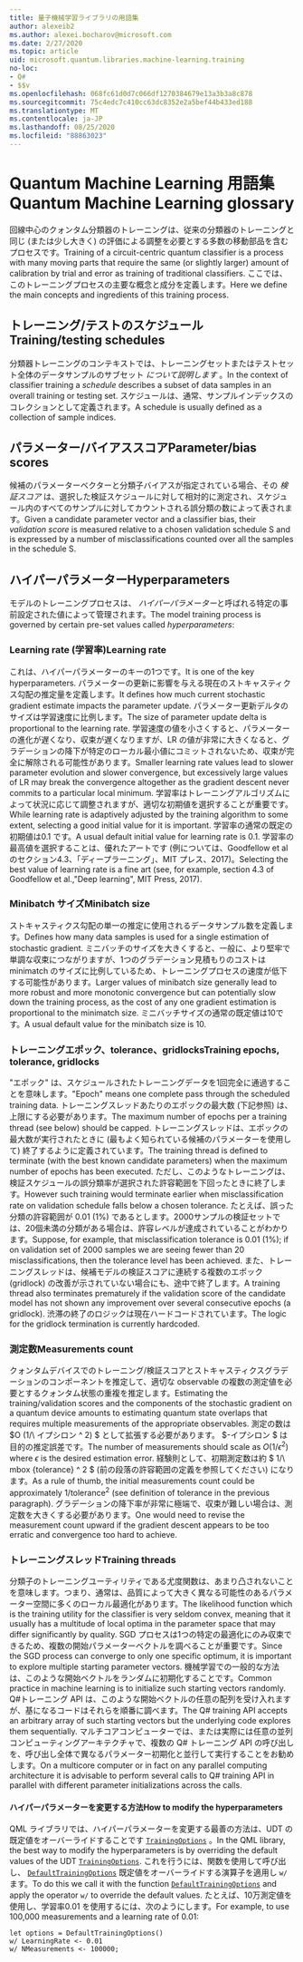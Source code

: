```yaml
---
title: 量子機械学習ライブラリの用語集
author: alexeib2
ms.author: alexei.bocharov@microsoft.com
ms.date: 2/27/2020
ms.topic: article
uid: microsoft.quantum.libraries.machine-learning.training
no-loc:
- Q#
- $$v
ms.openlocfilehash: 068fc61d0d7c066df1270384679e13a3b3a8c878
ms.sourcegitcommit: 75c4edc7c410cc63dc8352e2a5bef44b433ed188
ms.translationtype: MT
ms.contentlocale: ja-JP
ms.lasthandoff: 08/25/2020
ms.locfileid: "88863023"
---
```

# <a name="quantum-machine-learning-glossary"></a><span data-ttu-id="8fee4-102">Quantum Machine Learning 用語集</span><span class="sxs-lookup"><span data-stu-id="8fee4-102">Quantum Machine Learning glossary</span></span>

<span data-ttu-id="8fee4-103">回線中心のクォンタム分類器のトレーニングは、従来の分類器のトレーニングと同じ (または少し大きく) の評価による調整を必要とする多数の移動部品を含むプロセスです。</span><span class="sxs-lookup"><span data-stu-id="8fee4-103">Training of a circuit-centric quantum classifier is a process with many moving parts that require the same (or slightly larger) amount of calibration by trial and error as training of traditional classifiers.</span></span> <span data-ttu-id="8fee4-104">ここでは、このトレーニングプロセスの主要な概念と成分を定義します。</span><span class="sxs-lookup"><span data-stu-id="8fee4-104">Here we define the main concepts and ingredients of this training process.</span></span>

## <a name="trainingtesting-schedules"></a><span data-ttu-id="8fee4-105">トレーニング/テストのスケジュール</span><span class="sxs-lookup"><span data-stu-id="8fee4-105">Training/testing schedules</span></span>

<span data-ttu-id="8fee4-106">分類器トレーニングのコンテキストでは、トレーニングセットまたはテストセット全体のデータサンプルのサブセット *について説明します* 。</span><span class="sxs-lookup"><span data-stu-id="8fee4-106">In the context of classifier training a *schedule* describes a subset of data samples in an overall training or testing set.</span></span> <span data-ttu-id="8fee4-107">スケジュールは、通常、サンプルインデックスのコレクションとして定義されます。</span><span class="sxs-lookup"><span data-stu-id="8fee4-107">A schedule is usually defined as a collection of sample indices.</span></span>

## <a name="parameterbias-scores"></a><span data-ttu-id="8fee4-108">パラメーター/バイアススコア</span><span class="sxs-lookup"><span data-stu-id="8fee4-108">Parameter/bias scores</span></span>

<span data-ttu-id="8fee4-109">候補のパラメーターベクターと分類子バイアスが指定されている場合、その *検証スコア* は、選択した検証スケジュールに対して相対的に測定され、スケジュール内のすべてのサンプルに対してカウントされる誤分類の数によって表されます。</span><span class="sxs-lookup"><span data-stu-id="8fee4-109">Given a candidate parameter vector and a classifier bias, their *validation score* is measured relative to a chosen validation schedule S and is expressed by a number of misclassifications counted over all the samples in the schedule S.</span></span>

## <a name="hyperparameters"></a><span data-ttu-id="8fee4-110">ハイパーパラメーター</span><span class="sxs-lookup"><span data-stu-id="8fee4-110">Hyperparameters</span></span>

<span data-ttu-id="8fee4-111">モデルのトレーニングプロセスは、 *ハイパーパラメーター*と呼ばれる特定の事前設定された値によって管理されます。</span><span class="sxs-lookup"><span data-stu-id="8fee4-111">The model training process is governed by certain pre-set values called *hyperparameters*:</span></span>

### <a name="learning-rate"></a><span data-ttu-id="8fee4-112">Learning rate (学習率)</span><span class="sxs-lookup"><span data-stu-id="8fee4-112">Learning rate</span></span>

<span data-ttu-id="8fee4-113">これは、ハイパーパラメーターのキーの1つです。</span><span class="sxs-lookup"><span data-stu-id="8fee4-113">It is one of the key hyperparameters.</span></span> <span data-ttu-id="8fee4-114">パラメーターの更新に影響を与える現在のストキャスティクス勾配の推定量を定義します。</span><span class="sxs-lookup"><span data-stu-id="8fee4-114">It defines how much current stochastic gradient estimate impacts the parameter update.</span></span> <span data-ttu-id="8fee4-115">パラメーター更新デルタのサイズは学習速度に比例します。</span><span class="sxs-lookup"><span data-stu-id="8fee4-115">The size of parameter update delta is proportional to the learning rate.</span></span> <span data-ttu-id="8fee4-116">学習速度の値を小さくすると、パラメーターの進化が遅くなり、収束が遅くなりますが、LR の値が非常に大きくなると、グラデーションの降下が特定のローカル最小値にコミットされないため、収束が完全に解除される可能性があります。</span><span class="sxs-lookup"><span data-stu-id="8fee4-116">Smaller learning rate values lead to slower parameter evolution and slower convergence, but excessively large values of LR may break the convergence altogether as the gradient descent never commits to a particular local minimum.</span></span> <span data-ttu-id="8fee4-117">学習率はトレーニングアルゴリズムによって状況に応じて調整されますが、適切な初期値を選択することが重要です。</span><span class="sxs-lookup"><span data-stu-id="8fee4-117">While learning rate is adaptively adjusted by the training algorithm to some extent, selecting a good initial value for it is important.</span></span> <span data-ttu-id="8fee4-118">学習率の通常の既定の初期値は0.1 です。</span><span class="sxs-lookup"><span data-stu-id="8fee4-118">A usual default initial value for learning rate is 0.1.</span></span> <span data-ttu-id="8fee4-119">学習率の最高値を選択することは、優れたアートです (例については、Goodfellow et al のセクション4.3、「ディープラーニング」、MIT プレス、2017)。</span><span class="sxs-lookup"><span data-stu-id="8fee4-119">Selecting the best value of learning rate is a fine art (see, for example, section 4.3 of Goodfellow et al.,"Deep learning", MIT Press, 2017).</span></span>

### <a name="minibatch-size"></a><span data-ttu-id="8fee4-120">Minibatch サイズ</span><span class="sxs-lookup"><span data-stu-id="8fee4-120">Minibatch size</span></span>

<span data-ttu-id="8fee4-121">ストキャスティクス勾配の単一の推定に使用されるデータサンプル数を定義します。</span><span class="sxs-lookup"><span data-stu-id="8fee4-121">Defines how many data samples is used for a single estimation of stochastic gradient.</span></span> <span data-ttu-id="8fee4-122">ミニバッチのサイズを大きくすると、一般に、より堅牢で単調な収束につながりますが、1つのグラデーション見積もりのコストは minimatch のサイズに比例しているため、トレーニングプロセスの速度が低下する可能性があります。</span><span class="sxs-lookup"><span data-stu-id="8fee4-122">Larger values of minibatch size generally lead to more robust and more monotonic convergence but can potentially slow down the training process, as the cost of any one gradient estimation is proportional to the minimatch size.</span></span> <span data-ttu-id="8fee4-123">ミニバッチサイズの通常の既定値は10です。</span><span class="sxs-lookup"><span data-stu-id="8fee4-123">A usual default value for the minibatch size is 10.</span></span>

### <a name="training-epochs-tolerance-gridlocks"></a><span data-ttu-id="8fee4-124">トレーニングエポック、tolerance、gridlocks</span><span class="sxs-lookup"><span data-stu-id="8fee4-124">Training epochs, tolerance, gridlocks</span></span>

<span data-ttu-id="8fee4-125">"エポック" は、スケジュールされたトレーニングデータを1回完全に通過することを意味します。</span><span class="sxs-lookup"><span data-stu-id="8fee4-125">"Epoch" means one complete pass through the scheduled training data.</span></span>
<span data-ttu-id="8fee4-126">トレーニングスレッドあたりのエポックの最大数 (下記参照) は、上限にする必要があります。</span><span class="sxs-lookup"><span data-stu-id="8fee4-126">The maximum number of epochs per a training thread (see below) should be capped.</span></span> <span data-ttu-id="8fee4-127">トレーニングスレッドは、エポックの最大数が実行されたときに (最もよく知られている候補のパラメーターを使用して) 終了するように定義されています。</span><span class="sxs-lookup"><span data-stu-id="8fee4-127">The training thread is defined to terminate (with the best known candidate parameters) when the maximum number of epochs has been executed.</span></span> <span data-ttu-id="8fee4-128">ただし、このようなトレーニングは、検証スケジュールの誤分類率が選択された許容範囲を下回ったときに終了します。</span><span class="sxs-lookup"><span data-stu-id="8fee4-128">However such training would terminate earlier when misclassification rate on validation schedule falls below a chosen tolerance.</span></span> <span data-ttu-id="8fee4-129">たとえば、誤った分類の許容範囲が 0.01 (1%) であるとします。2000サンプルの検証セットでは、20個未満の分類がある場合は、許容レベルが達成されていることがわかります。</span><span class="sxs-lookup"><span data-stu-id="8fee4-129">Suppose, for example, that misclassification tolerance is 0.01 (1%); if on validation set of 2000 samples we are seeing fewer than 20 misclassifications, then the tolerance level has been achieved.</span></span> <span data-ttu-id="8fee4-130">また、トレーニングスレッドは、候補モデルの検証スコアに連続する複数のエポック (gridlock) の改善が示されていない場合にも、途中で終了します。</span><span class="sxs-lookup"><span data-stu-id="8fee4-130">A training thread also terminates prematurely if the validation score of the candidate model has not shown any improvement over several consecutive epochs (a gridlock).</span></span> <span data-ttu-id="8fee4-131">渋滞の終了のロジックは現在ハードコードされています。</span><span class="sxs-lookup"><span data-stu-id="8fee4-131">The logic for the gridlock termination is currently hardcoded.</span></span>

### <a name="measurements-count"></a><span data-ttu-id="8fee4-132">測定数</span><span class="sxs-lookup"><span data-stu-id="8fee4-132">Measurements count</span></span>

<span data-ttu-id="8fee4-133">クォンタムデバイスでのトレーニング/検証スコアとストキャスティクスグラデーションのコンポーネントを推定して、適切な observable の複数の測定値を必要とするクォンタム状態の重複を推定します。</span><span class="sxs-lookup"><span data-stu-id="8fee4-133">Estimating the training/validation scores and the components of the stochastic gradient on a quantum device amounts to estimating quantum state overlaps that requires multiple measurements of the appropriate observables.</span></span> <span data-ttu-id="8fee4-134">測定の数は $O (1/\ イプシロン ^ 2) $ として拡張する必要があります。 $-イプシロン $ は目的の推定誤差です。</span><span class="sxs-lookup"><span data-stu-id="8fee4-134">The number of measurements should scale as $O(1/\epsilon^2)$ where $\epsilon$ is the desired estimation error.</span></span>
<span data-ttu-id="8fee4-135">経験則として、初期測定数は約 $ 1/\ mbox {tolerance} ^ 2 $ (前の段落の許容範囲の定義を参照してください) になります。</span><span class="sxs-lookup"><span data-stu-id="8fee4-135">As a rule of thumb, the initial measurements count could be approximately $1/\mbox{tolerance}^2$ (see definition of tolerance in the previous paragraph).</span></span> <span data-ttu-id="8fee4-136">グラデーションの降下率が非常に極端で、収束が難しい場合は、測定数を大きくする必要があります。</span><span class="sxs-lookup"><span data-stu-id="8fee4-136">One would need to revise the measurement count upward if the gradient descent appears to be too erratic and convergence too hard to achieve.</span></span>

### <a name="training-threads"></a><span data-ttu-id="8fee4-137">トレーニングスレッド</span><span class="sxs-lookup"><span data-stu-id="8fee4-137">Training threads</span></span>

<span data-ttu-id="8fee4-138">分類子のトレーニングユーティリティである尤度関数は、あまり凸されないことを意味します。つまり、通常は、品質によって大きく異なる可能性のあるパラメーター空間に多くのローカル最適化があります。</span><span class="sxs-lookup"><span data-stu-id="8fee4-138">The likelihood function which is the training utility for the classifier is very seldom convex, meaning that it usually has a multitude of local optima in the parameter space that may differ significantly by quality.</span></span> <span data-ttu-id="8fee4-139">SGD プロセスは1つの特定の最適化にのみ収束できるため、複数の開始パラメーターベクトルを調べることが重要です。</span><span class="sxs-lookup"><span data-stu-id="8fee4-139">Since the SGD process can converge to only one specific optimum, it is important to explore multiple starting parameter vectors.</span></span> <span data-ttu-id="8fee4-140">機械学習での一般的な方法は、このような開始ベクトルをランダムに初期化することです。</span><span class="sxs-lookup"><span data-stu-id="8fee4-140">Common practice in machine learning is to initialize such starting vectors randomly.</span></span> <span data-ttu-id="8fee4-141">Q#トレーニング API は、このような開始ベクトルの任意の配列を受け入れますが、基になるコードはそれらを順番に調べます。</span><span class="sxs-lookup"><span data-stu-id="8fee4-141">The Q# training API accepts an arbitrary array of such starting vectors but the underlying code explores them sequentially.</span></span> <span data-ttu-id="8fee4-142">マルチコアコンピューターでは、または実際には任意の並列コンピューティングアーキテクチャで、複数の Q# トレーニング API の呼び出しを、呼び出し全体で異なるパラメーター初期化と並行して実行することをお勧めします。</span><span class="sxs-lookup"><span data-stu-id="8fee4-142">On a multicore computer or in fact on any parallel computing architecture it is advisable to perform several calls to Q# training API in parallel with different parameter initializations across the calls.</span></span>

#### <a name="how-to-modify-the-hyperparameters"></a><span data-ttu-id="8fee4-143">ハイパーパラメーターを変更する方法</span><span class="sxs-lookup"><span data-stu-id="8fee4-143">How to modify the hyperparameters</span></span>

<span data-ttu-id="8fee4-144">QML ライブラリでは、ハイパーパラメーターを変更する最善の方法は、UDT の既定値をオーバーライドすることです [`TrainingOptions`](xref:microsoft.quantum.machinelearning.trainingoptions) 。</span><span class="sxs-lookup"><span data-stu-id="8fee4-144">In the QML library, the best way to modify the hyperparameters is by overriding the default values of the UDT [`TrainingOptions`](xref:microsoft.quantum.machinelearning.trainingoptions).</span></span> <span data-ttu-id="8fee4-145">これを行うには、関数を使用して呼び出し、 [`DefaultTrainingOptions`](xref:microsoft.quantum.machinelearning.defaulttrainingoptions) 既定値をオーバーライドする演算子を適用し `w/` ます。</span><span class="sxs-lookup"><span data-stu-id="8fee4-145">To do this we call it with the function [`DefaultTrainingOptions`](xref:microsoft.quantum.machinelearning.defaulttrainingoptions) and apply the operator `w/` to override the default values.</span></span> <span data-ttu-id="8fee4-146">たとえば、10万測定値を使用し、学習率0.01 を使用するには、次のようにします。</span><span class="sxs-lookup"><span data-stu-id="8fee4-146">For example, to use 100,000 measurements and a learning rate of 0.01:</span></span>
 ```qsharp
let options = DefaultTrainingOptions()
w/ LearningRate <- 0.01
w/ NMeasurements <- 100000;
 ```
